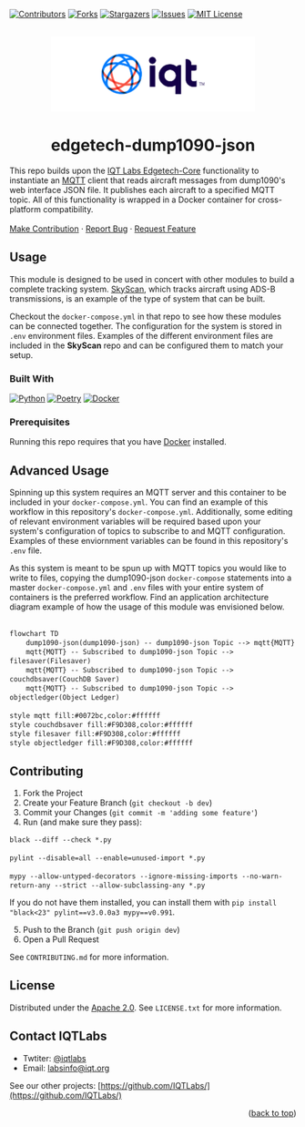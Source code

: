 <a name="readme-top"></a>

[contributors-shield]: https://img.shields.io/github/contributors/IQTLabs/edgetech-dump1090-json.svg?style=for-the-badge
[contributors-url]: https://github.com/IQTLabs/edgetech-dump1090-json/graphs/contributors
[forks-shield]: https://img.shields.io/github/forks/IQTLabs/edgetech-dump1090-json.svg?style=for-the-badge
[forks-url]: https://github.com/IQTLabs/edgetech-dump1090-json/network/members
[stars-shield]: https://img.shields.io/github/stars/IQTLabs/edgetech-dump1090-json.svg?style=for-the-badge
[stars-url]: https://github.com/IQTLabs/edgetech-dump1090-json/stargazers
[issues-shield]: https://img.shields.io/github/issues/IQTLabs/edgetech-dump1090-json.svg?style=for-the-badge
[issues-url]: https://github.com/IQTLabs/edgetech-dump1090-json/issues
[license-shield]: https://img.shields.io/github/license/IQTLabs/edgetech-dump1090-json.svg?style=for-the-badge
[license-url]: https://github.com/IQTLabs/edgetech-dump1090-json/blob/master/LICENSE.txt
[product-screenshot]: images/screenshot.png

[Python]: https://img.shields.io/badge/python-000000?style=for-the-badge&logo=python
[Python-url]: https://www.python.org
[Poetry]: https://img.shields.io/badge/poetry-20232A?style=for-the-badge&logo=poetry
[Poetry-url]: https://python-poetry.org
[Docker]: https://img.shields.io/badge/docker-35495E?style=for-the-badge&logo=docker
[Docker-url]: https://www.docker.com

[![Contributors][contributors-shield]][contributors-url]
[![Forks][forks-shield]][forks-url]
[![Stargazers][stars-shield]][stars-url]
[![Issues][issues-shield]][issues-url]
[![MIT License][license-shield]][license-url]

<br />
<div align="center">
  <a href="https://iqt.org">
    <img src="images/logo.png" alt="Logo" width="358" height="132">
  </a>
</div>
<h1 align="center">edgetech-dump1090-json</h1>


This repo builds upon the <a href="https://github.com/IQTLabs/edgetech-core">IQT Labs Edgetech-Core</a> functionality to instantiate an <a href="https://projects.eclipse.org/projects/iot.mosquitto">MQTT</a> client that reads aircraft messages from dump1090's web interface JSON file.  It publishes each aircraft to a specified MQTT topic. All of this functionality is wrapped in a Docker container for cross-platform compatibility. 
<br/>
<br/>
<a href="https://github.com/IQTLabs/edgetech-dump1090-json/pulls">Make Contribution</a>
·
<a href="https://github.com/IQTLabs/edgetech-dump1090-json/issues">Report Bug</a>
·
<a href="https://github.com/IQTLabs/edgetech-dump1090-json/issues">Request Feature</a>


## Usage

This module is designed to be used in concert with other modules to
build a complete tracking system. [SkyScan](https://github.com/IQTLabs/SkyScan), 
which tracks aircraft using ADS-B transmissions, is an example of the type of 
system that can be built.

 Checkout the `docker-compose.yml` in that repo to see how these modules
 can be connected together. The configuration for the system is stored in `.env` environment files. Examples of the different environment files
 are included in the **SkyScan** repo and can be configured them to match your setup.


### Built With

[![Python][Python]][Python-url]
[![Poetry][Poetry]][Poetry-url]
[![Docker][Docker]][Docker-url]


### Prerequisites

Running this repo requires that you have [Docker](https://www.docker.com) installed. 

## Advanced Usage

Spinning up this system requires an MQTT server and this container to be included in your `docker-compose.yml`. You can find an example of this workflow in this repository's `docker-compose.yml`. Additionally, some editing of relevant environment variables will be required based upon your system's configuration of topics to subscribe to and MQTT configuration. Examples of these enviornment variables can be found in this repository's `.env` file. 

As this system is meant to be spun up with MQTT topics you would like to write to files, copying the dump1090-json `docker-compose` statements into a master `docker-compose.yml` and  `.env` files with your entire system of containers is the preferred workflow. Find an application architecture diagram example of how the usage of this module was envisioned below.

```mermaid 

flowchart TD
    dump1090-json(dump1090-json) -- dump1090-json Topic --> mqtt{MQTT}
    mqtt{MQTT} -- Subscribed to dump1090-json Topic --> filesaver(Filesaver)
    mqtt{MQTT} -- Subscribed to dump1090-json Topic -->  couchdbsaver(CouchDB Saver)
    mqtt{MQTT} -- Subscribed to dump1090-json Topic -->  objectledger(Object Ledger)

style mqtt fill:#0072bc,color:#ffffff
style couchdbsaver fill:#F9D308,color:#ffffff
style filesaver fill:#F9D308,color:#ffffff
style objectledger fill:#F9D308,color:#ffffff

```


## Contributing

1. Fork the Project
2. Create your Feature Branch (`git checkout -b dev`)
3. Commit your Changes (`git commit -m 'adding some feature'`)
4. Run (and make sure they pass):
```
black --diff --check *.py

pylint --disable=all --enable=unused-import *.py

mypy --allow-untyped-decorators --ignore-missing-imports --no-warn-return-any --strict --allow-subclassing-any *.py
```
If you do not have them installed, you can install them with `pip install "black<23" pylint==v3.0.0a3 mypy==v0.991`.

5. Push to the Branch (`git push origin dev`)
6. Open a Pull Request

See `CONTRIBUTING.md` for more information.

## License

Distributed under the [Apache 2.0](https://github.com/IQTLabs/edgetech-dump1090-json/blob/main/LICENSE). See `LICENSE.txt` for more information.

## Contact IQTLabs

  - Twtiter: [@iqtlabs](https://twitter.com/iqtlabs)
  - Email: labsinfo@iqt.org

See our other projects: [https://github.com/IQTLabs/](https://github.com/IQTLabs/)

<p align="right">(<a href="#readme-top">back to top</a>)</p>




